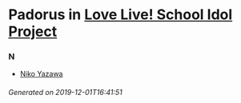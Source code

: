 # Padorus in [Love Live! School Idol Project](https://myanimelist.net/anime/15051/Love_Live_School_Idol_Project)

### N
* [Niko Yazawa](https://github.com/shadow578/Padoru-Padoru/blob/master/table-of-contents/characters/NikoYazawa.md)

###### Generated on 2019-12-01T16:41:51
